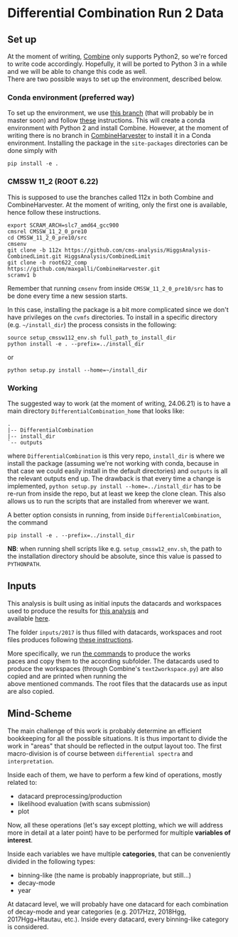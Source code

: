 # Differential Combination Run 2 Data  
  
## Set up  
  
At the moment of writing, [Combine](https://github.com/cms-analysis/HiggsAnalysis-CombinedLimit) only supports Python2, so we're forced to write code accordingly. Hopefully, it will be ported to Python 3 in a while and we will be able to change this code as well.  
There are two possible ways to set up the environment, described below.

### Conda environment (preferred way)
To set up the environment, we use [this branch](https://github.com/cms-analysis/HiggsAnalysis-CombinedLimit/pull/648) (that will probably be in master soon) and follow [these](https://github.com/nsmith-/HiggsAnalysis-CombinedLimit/tree/root6.22-compat#standalone-compilation-with-conda) instructions. This will create a conda environment with Python 2 and install Combine. However, at the moment of writing there is no branch in [CombineHarvester](https://github.com/cms-analysis/CombineHarvester) to install it in a Conda environment.
Installing the package in the ```site-packages``` directories can be done simply with
```
pip install -e .
``` 

### CMSSW 11_2 (ROOT 6.22)
This is supposed to use the branches called 112x in both Combine and CombineHarvester. At the moment of writing, only the first one is available, hence follow these instructions.
```
export SCRAM_ARCH=slc7_amd64_gcc900
cmsrel CMSSW_11_2_0_pre10
cd CMSSW_11_2_0_pre10/src
cmsenv
git clone -b 112x https://github.com/cms-analysis/HiggsAnalysis-CombinedLimit.git HiggsAnalysis/CombinedLimit
git clone -b root622_comp https://github.com/maxgalli/CombineHarvester.git
scramv1 b
```
Remember that running ```cmsenv``` from inside ```CMSSW_11_2_0_pre10/src``` has to be done every time a new session starts.

In this case, installing the package is a bit more complicated since we don't have privileges on the ```cvmfs``` directories.
To install in a specific directory (e.g. ```~/install_dir```) the process consists in the following:
```
source setup_cmssw112_env.sh full_path_to_install_dir
python install -e . --prefix=../install_dir
```

or
```
python setup.py install --home=~/install_dir
```


### Working
The suggested way to work (at the moment of writing, 24.06.21) is to have a main directory ```DifferentialCombination_home``` that looks like:
```
.
|-- DifferentialCombination
|-- install_dir
`-- outputs
```
where ```DifferentialCombination``` is this very repo, ```install_dir``` is where we install the package (assuming we're not working with conda, because in that case we could easily install in the default directories) and ```outputs``` is all the relevant outputs end up.
The drawback is that every time a change is implemented, ```python setup.py install --home=../install_dir``` has to be re-run from inside the repo, but at least we keep the clone clean. This also allows us to run the scripts that are installed from wherever we want.

A better option consists in running, from inside ```DifferentialCombination```, the command 
```
pip install -e . --prefix=../install_dir
```

**NB**: when running shell scripts like e.g. ```setup_cmssw12_env.sh```, the path to the installation directory should be absolute, since this value is passed to ```PYTHONPATH```.


## Inputs  
  
This analysis is built using as initial inputs the datacards and workspaces used to produce the results for [this analysis](https://github.com/tklijnsma/differentialCombination2017) and  
available [here](https://github.com/tklijnsma/input-diffcomb-HIG17028).  
  
The folder ```inputs/2017``` is thus filled with datacards, workspaces and root files produces following [these instructions](https://github.com/tklijnsma/differentialCombination2017/wiki).  
  
More specifically, we run [the commands](https://github.com/tklijnsma/differentialCombination2017/wiki/3-Running-text2workspace#t2ws-for-differential-cross-sections) to produce the works  
paces and copy them to the according subfolder. The datacards used to produce the workspaces (through Combine's ```text2workspace.py```) are also copied and are printed when running the  
above mentioned commands. The root files that the datacards use as input are also copied.


## Mind-Scheme
The main challenge of this work is probably determine an efficient bookkeeping for all the possible situations. It is thus important to divide the work in "areas" that should be reflected in the output layout too.
The first macro-division is of course between ```differential spectra``` and ```interpretation```.

Inside each of them, we have to perform a few kind of operations, mostly related to:

- datacard preprocessing/production
- likelihood evaluation (with scans submission)
- plot

Now, all these operations (let's say except plotting, which we will address more in detail at a later point) have to be performed for multiple **variables of interest**.

Inside each variables we have multiple **categories**, that can be conveniently divided in the following types:

- binning-like (the name is probably inappropriate, but still...)
- decay-mode
- year

At datacard level, we will probably have one datacard for each combination of decay-mode and year categories (e.g. 2017Hzz, 2018Hgg, 2017Hgg+Htautau, etc.). Inside every datacard, every binning-like category is considered.